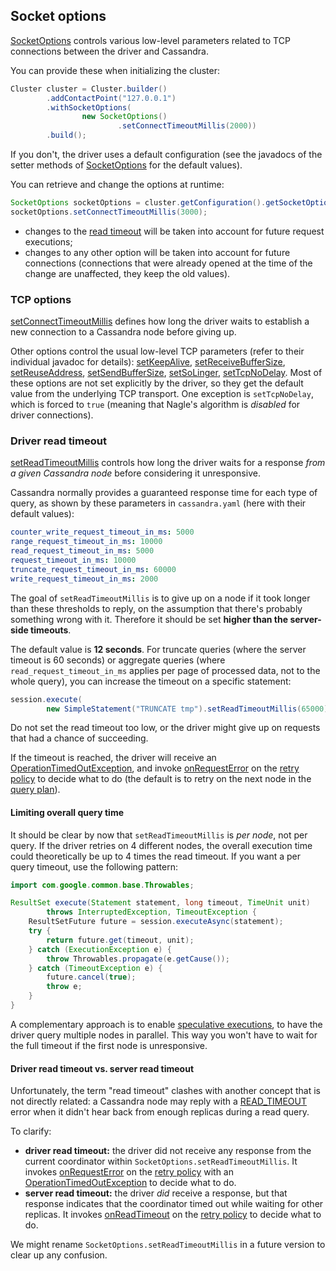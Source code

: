 ## Socket options

[SocketOptions] controls various low-level parameters related to TCP connections between the driver and Cassandra.

You can provide these when initializing the cluster:

```java
Cluster cluster = Cluster.builder()
        .addContactPoint("127.0.0.1")
        .withSocketOptions(
                new SocketOptions()
                        .setConnectTimeoutMillis(2000))
        .build();
```

If you don't, the driver uses a default configuration (see the javadocs of the setter methods of [SocketOptions] for the
default values).

You can retrieve and change the options at runtime:

```java
SocketOptions socketOptions = cluster.getConfiguration().getSocketOptions();
socketOptions.setConnectTimeoutMillis(3000);
```

* changes to the [read timeout](#driver-read-timeout) will be taken into account for future request executions;
* changes to any other option will be taken into account for future connections (connections that were already opened at
  the time of the change are unaffected, they keep the old values).

### TCP options

[setConnectTimeoutMillis] defines how long the driver waits to establish a new connection to a Cassandra node before
giving up.

Other options control the usual low-level TCP parameters (refer to their individual javadoc for details):
[setKeepAlive], [setReceiveBufferSize], [setReuseAddress], [setSendBufferSize], [setSoLinger], [setTcpNoDelay]. Most of
these options are not set explicitly by the driver, so they get the default value from the underlying TCP transport.
One exception is `setTcpNoDelay`, which is forced to `true` (meaning that Nagle's algorithm is *disabled* for driver
connections).

### Driver read timeout

[setReadTimeoutMillis] controls how long the driver waits for a response *from a given Cassandra node* before
considering it unresponsive.

Cassandra normally provides a guaranteed response time for each type of query, as shown by these parameters in
`cassandra.yaml` (here with their default values):

```yaml
counter_write_request_timeout_in_ms: 5000
range_request_timeout_in_ms: 10000
read_request_timeout_in_ms: 5000
request_timeout_in_ms: 10000
truncate_request_timeout_in_ms: 60000
write_request_timeout_in_ms: 2000
```

The goal of `setReadTimeoutMillis` is to give up on a node if it took longer than these thresholds to reply, on the
assumption that there's probably something wrong with it. Therefore it should be set **higher than the server-side
timeouts**.

The default value is **12 seconds**. For truncate queries (where the server timeout is 60 seconds) or aggregate queries
(where `read_request_timeout_in_ms` applies per page of processed data, not to the whole query), you can increase the
timeout on a specific statement:

```java
session.execute(
        new SimpleStatement("TRUNCATE tmp").setReadTimeoutMillis(65000));
```

Do not set the read timeout too low, or the driver might give up on requests that had a chance of succeeding.

If the timeout is reached, the driver will receive an [OperationTimedOutException], and invoke [onRequestError] on the
[retry policy](../retries/) to decide what to do (the default is to retry on the next node in the
[query plan](../load_balancing/#query-plan)).

#### Limiting overall query time

It should be clear by now that `setReadTimeoutMillis` is *per node*, not per query. If the driver retries on 4 different
nodes, the overall execution time could theoretically be up to 4 times the read timeout. If you want a per query timeout,
use the following pattern:

```java
import com.google.common.base.Throwables;

ResultSet execute(Statement statement, long timeout, TimeUnit unit)
        throws InterruptedException, TimeoutException {
    ResultSetFuture future = session.executeAsync(statement);
    try {
        return future.get(timeout, unit);
    } catch (ExecutionException e) {
        throw Throwables.propagate(e.getCause());
    } catch (TimeoutException e) {
        future.cancel(true);
        throw e;
    }
}
```

A complementary approach is to enable [speculative executions](../speculative_execution/), to have the driver query
multiple nodes in parallel. This way you won't have to wait for the full timeout if the first node is unresponsive.

#### Driver read timeout vs. server read timeout

Unfortunately, the term "read timeout" clashes with another concept that is not directly related: a Cassandra node may
reply with a [READ_TIMEOUT](../retries/#on-read-timeout) error when it didn't hear back from enough replicas during a
read query.

To clarify:

* **driver read timeout:** the driver did not receive any response from the current coordinator within
  `SocketOptions.setReadTimeoutMillis`. It invokes [onRequestError] on the [retry policy](../retries/) with an
  [OperationTimedOutException] to decide what to do.
* **server read timeout:** the driver *did* receive a response, but that response indicates that the coordinator timed
  out while waiting for other replicas. It invokes [onReadTimeout] on the [retry policy](../retries/) to decide what to
  do.

We might rename `SocketOptions.setReadTimeoutMillis` in a future version to clear up any confusion.

[SocketOptions]:              http://docs.datastax.com/en/drivers/java/3.0/com/datastax/driver/core/SocketOptions.html
[setReadTimeoutMillis]:       http://docs.datastax.com/en/drivers/java/3.0/com/datastax/driver/core/SocketOptions.html#setReadTimeoutMillis-int-
[setConnectTimeoutMillis]:    http://docs.datastax.com/en/drivers/java/3.0/com/datastax/driver/core/SocketOptions.html#setConnectTimeoutMillis-int-
[setKeepAlive]:               http://docs.datastax.com/en/drivers/java/3.0/com/datastax/driver/core/SocketOptions.html#setKeepAlive-boolean-
[setReceiveBufferSize]:       http://docs.datastax.com/en/drivers/java/3.0/com/datastax/driver/core/SocketOptions.html#setReceiveBufferSize-int-
[setReuseAddress]:            http://docs.datastax.com/en/drivers/java/3.0/com/datastax/driver/core/SocketOptions.html#setReuseAddress-boolean-
[setSendBufferSize]:          http://docs.datastax.com/en/drivers/java/3.0/com/datastax/driver/core/SocketOptions.html#setSendBufferSize-int-
[setSoLinger]:                http://docs.datastax.com/en/drivers/java/3.0/com/datastax/driver/core/SocketOptions.html#setSoLinger-int-
[setTcpNoDelay]:              http://docs.datastax.com/en/drivers/java/3.0/com/datastax/driver/core/SocketOptions.html#setTcpNoDelay-boolean-
[onReadTimeout]:              http://docs.datastax.com/en/drivers/java/3.0/com/datastax/driver/core/policies/RetryPolicy.html#onReadTimeout-com.datastax.driver.core.Statement-com.datastax.driver.core.ConsistencyLevel-int-int-boolean-int-
[onRequestError]:             http://docs.datastax.com/en/drivers/java/3.0/com/datastax/driver/core/policies/RetryPolicy.html#onRequestError-com.datastax.driver.core.Statement-com.datastax.driver.core.ConsistencyLevel-com.datastax.driver.core.exceptions.DriverException-int-
[OperationTimedOutException]: http://docs.datastax.com/en/drivers/java/3.0/com/datastax/driver/core/exceptions/OperationTimedOutException.html